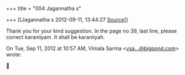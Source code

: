 +++
title = "004 Jagannatha s"

+++
[[Jagannatha s	2012-09-11, 13:44:27 [Source](https://groups.google.com/g/samskrita/c/acVRU3qJETo)]]



Thank you for your kind suggestion. In the page no 39, last line,
please correct karaniiyam. It shall be karaniiyah.  
  

On Tue, Sep 11, 2012 at 10:57 AM, Vimala Sarma \<[vsa...@bigpond.com]()\> wrote:  



